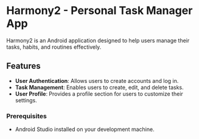 # Harmony2 - Personal Task Manager App

Harmony2 is an Android application designed to help users manage their tasks, habits, and routines effectively.

## Features

- **User Authentication**: Allows users to create accounts and log in.
- **Task Management**: Enables users to create, edit, and delete tasks.
- **User Profile**: Provides a profile section for users to customize their settings.

### Prerequisites

- Android Studio installed on your development machine.

